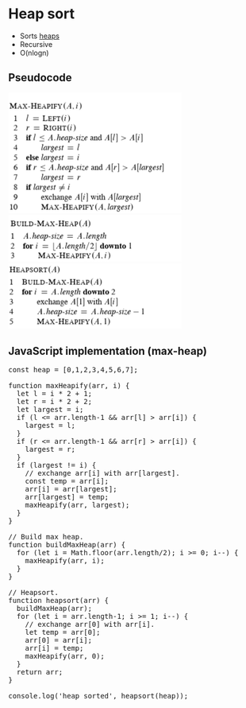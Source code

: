 # Heap sort
* Sorts <a href="../topics/heap.html">heaps</a>
* Recursive
* O(nlogn)

## Pseudocode
<img src="../images/heapsort-heapify.png" style="max-width: 350px;">

<img src="../images/heapsort-build-max.png" style="max-width: 350px;">

<img src="../images/heapsort.png" style="max-width: 350px;">

## JavaScript implementation (max-heap)
<pre>
const heap = [0,1,2,3,4,5,6,7];

function maxHeapify(arr, i) {
  let l = i * 2 + 1;
  let r = i * 2 + 2;
  let largest = i;
  if (l <= arr.length-1 && arr[l] > arr[i]) {
    largest = l;
  }
  if (r <= arr.length-1 && arr[r] > arr[i]) {
    largest = r;
  }
  if (largest != i) {
    // exchange arr[i] with arr[largest].
    const temp = arr[i];
    arr[i] = arr[largest];
    arr[largest] = temp;
    maxHeapify(arr, largest);
  }
}

// Build max heap.
function buildMaxHeap(arr) {
  for (let i = Math.floor(arr.length/2); i >= 0; i--) {
    maxHeapify(arr, i);
  }
}

// Heapsort.
function heapsort(arr) {
  buildMaxHeap(arr);
  for (let i = arr.length-1; i >= 1; i--) {
    // exchange arr[0] with arr[i].
    let temp = arr[0];
    arr[0] = arr[i];
    arr[i] = temp;
    maxHeapify(arr, 0);
  }
  return arr;
}

console.log('heap sorted', heapsort(heap));
</pre>
